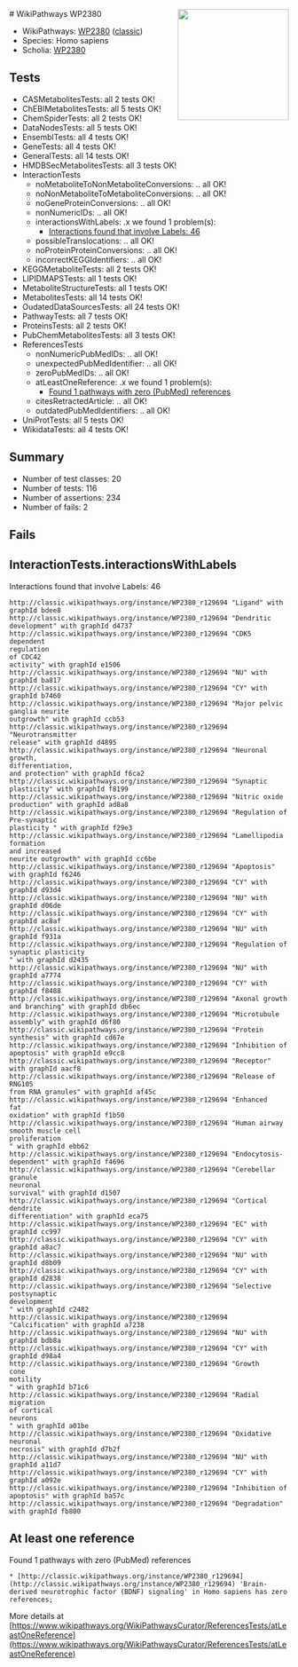 <img style="float: right; width: 200px" src="https://upload.wikimedia.org/wikipedia/commons/thumb/8/83/Wplogo_with_text_500.png/640px-Wplogo_with_text_500.png" />
# WikiPathways WP2380

* WikiPathways: [WP2380](https://wikipathways.org/pathways/WP2380) ([classic](https://classic.wikipathways.org/instance/WP2380))
* Species: Homo sapiens
* Scholia: [WP2380](https://scholia.toolforge.org/wikipathways/WP2380)
## Tests
* CASMetabolitesTests: all 2 tests OK!
* ChEBIMetabolitesTests: all 5 tests OK!
* ChemSpiderTests: all 2 tests OK!
* DataNodesTests: all 5 tests OK!
* EnsemblTests: all 4 tests OK!
* GeneTests: all 4 tests OK!
* GeneralTests: all 14 tests OK!
* HMDBSecMetabolitesTests: all 3 tests OK!
* InteractionTests
    * noMetaboliteToNonMetaboliteConversions: .. all OK!
    * noNonMetaboliteToMetaboliteConversions: .. all OK!
    * noGeneProteinConversions: .. all OK!
    * nonNumericIDs: .. all OK!
    * interactionsWithLabels: .x we found 1 problem(s):
        * [Interactions found that involve Labels: 46](#fe97a91b)
    * possibleTranslocations: .. all OK!
    * noProteinProteinConversions: .. all OK!
    * incorrectKEGGIdentifiers: .. all OK!
* KEGGMetaboliteTests: all 2 tests OK!
* LIPIDMAPSTests: all 1 tests OK!
* MetaboliteStructureTests: all 1 tests OK!
* MetabolitesTests: all 14 tests OK!
* OudatedDataSourcesTests: all 24 tests OK!
* PathwayTests: all 7 tests OK!
* ProteinsTests: all 2 tests OK!
* PubChemMetabolitesTests: all 3 tests OK!
* ReferencesTests
    * nonNumericPubMedIDs: .. all OK!
    * unexpectedPubMedIdentifier: .. all OK!
    * zeroPubMedIDs: .. all OK!
    * atLeastOneReference: .x we found 1 problem(s):
        * [Found 1 pathways with zero (PubMed) references](#d0a459f0)
    * citesRetractedArticle: .. all OK!
    * outdatedPubMedIdentifiers: .. all OK!
* UniProtTests: all 5 tests OK!
* WikidataTests: all 4 tests OK!


## Summary

* Number of test classes: 20
* Number of tests: 116
* Number of assertions: 234
* Number of fails: 2

## Fails

<a name="fe97a91b" />

## InteractionTests.interactionsWithLabels

Interactions found that involve Labels: 46
```
http://classic.wikipathways.org/instance/WP2380_r129694 "Ligand" with graphId bdee8
http://classic.wikipathways.org/instance/WP2380_r129694 "Dendritic 
development" with graphId d4737
http://classic.wikipathways.org/instance/WP2380_r129694 "CDK5
dependent
regulation 
of CDC42
activity" with graphId e1506
http://classic.wikipathways.org/instance/WP2380_r129694 "NU" with graphId ba817
http://classic.wikipathways.org/instance/WP2380_r129694 "CY" with graphId b7460
http://classic.wikipathways.org/instance/WP2380_r129694 "Major pelvic
ganglia neurite
outgrowth" with graphId ccb53
http://classic.wikipathways.org/instance/WP2380_r129694 "Neurotransmitter
release" with graphId d4895
http://classic.wikipathways.org/instance/WP2380_r129694 "Neuronal growth,
differentiation,
and protection" with graphId f6ca2
http://classic.wikipathways.org/instance/WP2380_r129694 "Synaptic plasticity" with graphId f8199
http://classic.wikipathways.org/instance/WP2380_r129694 "Nitric oxide
production" with graphId ad8a8
http://classic.wikipathways.org/instance/WP2380_r129694 "Regulation of 
Pre-synaptic
plasticity " with graphId f29e3
http://classic.wikipathways.org/instance/WP2380_r129694 "Lamellipodia formation
and increased
neurite outgrowth" with graphId cc6be
http://classic.wikipathways.org/instance/WP2380_r129694 "Apoptosis" with graphId f6246
http://classic.wikipathways.org/instance/WP2380_r129694 "CY" with graphId d93d4
http://classic.wikipathways.org/instance/WP2380_r129694 "NU" with graphId d06de
http://classic.wikipathways.org/instance/WP2380_r129694 "CY" with graphId ac8af
http://classic.wikipathways.org/instance/WP2380_r129694 "NU" with graphId f931a
http://classic.wikipathways.org/instance/WP2380_r129694 "Regulation of
synaptic plasticity
" with graphId d2435
http://classic.wikipathways.org/instance/WP2380_r129694 "NU" with graphId a7774
http://classic.wikipathways.org/instance/WP2380_r129694 "CY" with graphId f8488
http://classic.wikipathways.org/instance/WP2380_r129694 "Axonal growth
and branching" with graphId db6ec
http://classic.wikipathways.org/instance/WP2380_r129694 "Microtubule
assembly" with graphId d6f80
http://classic.wikipathways.org/instance/WP2380_r129694 "Protein
synthesis" with graphId cd67e
http://classic.wikipathways.org/instance/WP2380_r129694 "Inhibition of
apoptosis" with graphId e9cc8
http://classic.wikipathways.org/instance/WP2380_r129694 "Receptor" with graphId aacf8
http://classic.wikipathways.org/instance/WP2380_r129694 "Release of RNG105
from RNA granules" with graphId af45c
http://classic.wikipathways.org/instance/WP2380_r129694 "Enhanced
fat
oxidation" with graphId f1b50
http://classic.wikipathways.org/instance/WP2380_r129694 "Human airway
smooth muscle cell
proliferation
" with graphId ebb62
http://classic.wikipathways.org/instance/WP2380_r129694 "Endocytosis-
dependent" with graphId f4696
http://classic.wikipathways.org/instance/WP2380_r129694 "Cerebellar
granule
neuronal
survival" with graphId d1507
http://classic.wikipathways.org/instance/WP2380_r129694 "Cortical 
dendrite 
differentiation" with graphId eca75
http://classic.wikipathways.org/instance/WP2380_r129694 "EC" with graphId cc997
http://classic.wikipathways.org/instance/WP2380_r129694 "CY" with graphId a8ac7
http://classic.wikipathways.org/instance/WP2380_r129694 "NU" with graphId d8b09
http://classic.wikipathways.org/instance/WP2380_r129694 "CY" with graphId d2838
http://classic.wikipathways.org/instance/WP2380_r129694 "Selective
postsynaptic
development
" with graphId c2482
http://classic.wikipathways.org/instance/WP2380_r129694 "Calcification" with graphId a7238
http://classic.wikipathways.org/instance/WP2380_r129694 "NU" with graphId bdb8a
http://classic.wikipathways.org/instance/WP2380_r129694 "CY" with graphId d98a4
http://classic.wikipathways.org/instance/WP2380_r129694 "Growth
cone
motility
" with graphId b71c6
http://classic.wikipathways.org/instance/WP2380_r129694 "Radial 
migration
of cortical
neurons
" with graphId a01be
http://classic.wikipathways.org/instance/WP2380_r129694 "Oxidative
neuronal
necrosis" with graphId d7b2f
http://classic.wikipathways.org/instance/WP2380_r129694 "NU" with graphId a11d7
http://classic.wikipathways.org/instance/WP2380_r129694 "CY" with graphId a092e
http://classic.wikipathways.org/instance/WP2380_r129694 "Inhibition of
apoptosis" with graphId ba57c
http://classic.wikipathways.org/instance/WP2380_r129694 "Degradation" with graphId fb800
```

<a name="d0a459f0" />

## At least one reference

Found 1 pathways with zero (PubMed) references
```
* [http://classic.wikipathways.org/instance/WP2380_r129694](http://classic.wikipathways.org/instance/WP2380_r129694) 'Brain-derived neurotrophic factor (BDNF) signaling' in Homo sapiens has zero references; 
```

More details at [https://www.wikipathways.org/WikiPathwaysCurator/ReferencesTests/atLeastOneReference](https://www.wikipathways.org/WikiPathwaysCurator/ReferencesTests/atLeastOneReference)

